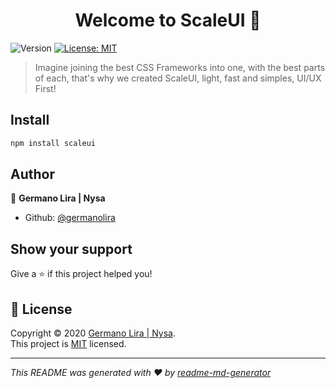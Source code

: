 <h1 align="center">Welcome to ScaleUI 👋</h1>
<p>
  <img alt="Version" src="https://img.shields.io/badge/version-0.0.1-blue.svg?cacheSeconds=2592000" />
  <a href="https://github.com/germanolira/scale/blob/master/LICENSE" target="_blank">
    <img alt="License: MIT" src="https://img.shields.io/badge/License-MIT-yellow.svg" />
  </a>
</p>

> Imagine joining the best CSS Frameworks into one, with the best parts of each, that's why we created ScaleUI, light, fast and simples, UI/UX First!

## Install

```sh
npm install scaleui
```

## Author

👤 **Germano Lira | Nysa**

* Github: [@germanolira](https://github.com/germanolira)

## Show your support

Give a ⭐️ if this project helped you!

## 📝 License

Copyright © 2020 [Germano Lira | Nysa](https://github.com/germanolira).<br />
This project is [MIT](https://github.com/germanolira/scale/blob/master/LICENSE) licensed.

***
_This README was generated with ❤️ by [readme-md-generator](https://github.com/kefranabg/readme-md-generator)_